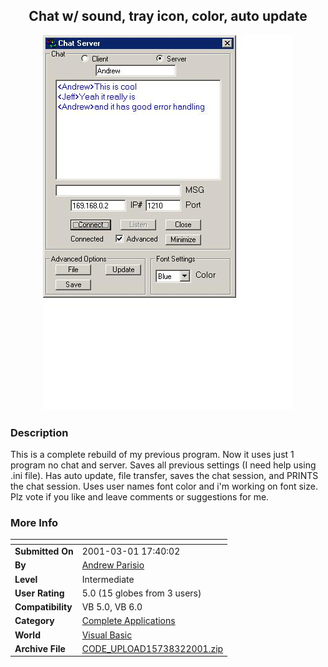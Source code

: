 ﻿<div align="center">

## Chat w/ sound, tray icon, color, auto update

<img src="PIC20012222249232826.jpg">
</div>

### Description

This is a complete rebuild of my previous program. Now it uses just 1 program no chat and server. Saves all previous settings (I need help using .ini file). Has auto update, file transfer, saves the chat session, and PRINTS the chat session. Uses user names font color and i'm working on font size. Plz vote if you like and leave comments or suggestions for me.
 
### More Info
 


<span>             |<span>
---                |---
**Submitted On**   |2001-03-01 17:40:02
**By**             |[Andrew Parisio](https://github.com/Planet-Source-Code/PSCIndex/blob/master/ByAuthor/andrew-parisio.md)
**Level**          |Intermediate
**User Rating**    |5.0 (15 globes from 3 users)
**Compatibility**  |VB 5\.0, VB 6\.0
**Category**       |[Complete Applications](https://github.com/Planet-Source-Code/PSCIndex/blob/master/ByCategory/complete-applications__1-27.md)
**World**          |[Visual Basic](https://github.com/Planet-Source-Code/PSCIndex/blob/master/ByWorld/visual-basic.md)
**Archive File**   |[CODE\_UPLOAD15738322001\.zip](https://github.com/Planet-Source-Code/andrew-parisio-chat-w-sound-tray-icon-color-auto-update__1-21253/archive/master.zip)








